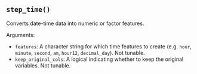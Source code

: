 ## `step_time()`

Converts date-time data into numeric or factor features.

Arguments:
* `features`: A character string for which time features to create (e.g. `hour`, `minute`, `second`, `am`, `hour12`, `decimal_day`). Not tunable.
* `keep_original_cols`: A logical indicating whether to keep the original variables. Not tunable.

